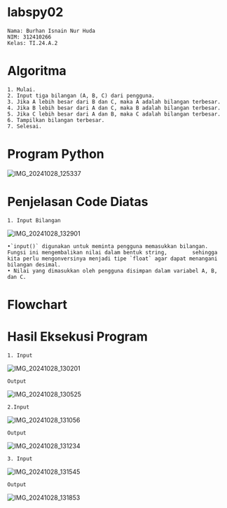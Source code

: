 # labspy02

    Nama: Burhan Isnain Nur Huda 
    NIM: 312410266 
    Kelas: TI.24.A.2

# Algoritma
    1. Mulai.
    2. Input tiga bilangan (A, B, C) dari pengguna.
    3. Jika A lebih besar dari B dan C, maka A adalah bilangan terbesar.
    4. Jika B lebih besar dari A dan C, maka B adalah bilangan terbesar.
    5. Jika C lebih besar dari A dan B, maka C adalah bilangan terbesar.
    6. Tampilkan bilangan terbesar.
    7. Selesai.

 # Program Python 

![IMG_20241028_125337](https://github.com/user-attachments/assets/a7720b5d-31ec-49b6-ab13-8685528a05bc)

# Penjelasan Code Diatas

    1. Input Bilangan
![IMG_20241028_132901](https://github.com/user-attachments/assets/1c11c16f-c36a-4678-83a5-8c6941549efd)

    •`input()` digunakan untuk meminta pengguna memasukkan bilangan. Fungsi ini mengembalikan nilai dalam bentuk string,        sehingga kita perlu mengonversinya menjadi tipe `float` agar dapat menangani bilangan desimal.
    • Nilai yang dimasukkan oleh pengguna disimpan dalam variabel A, B, dan C.


# Flowchart 




# Hasil Eksekusi Program

    1. Input
![IMG_20241028_130201](https://github.com/user-attachments/assets/297fdc23-8583-4c26-9a64-57f4b3c3b505)

    Output
![IMG_20241028_130525](https://github.com/user-attachments/assets/1bdc2df7-3f3a-463c-a8ce-973183e31816)

 
    
    2.Input
![IMG_20241028_131056](https://github.com/user-attachments/assets/b48b3ee7-5bf8-472c-b6df-6aa4c6f1776a)

    Output 
![IMG_20241028_131234](https://github.com/user-attachments/assets/3461256d-cff6-48e9-a6b4-a6750a3cf677)


    
    3. Input
![IMG_20241028_131545](https://github.com/user-attachments/assets/447aa0e2-944c-42b9-8f4f-ad5fe1ffa6e0)

    Output 
![IMG_20241028_131853](https://github.com/user-attachments/assets/6369a31e-ead2-4aeb-a733-05af5c94a717)
    
